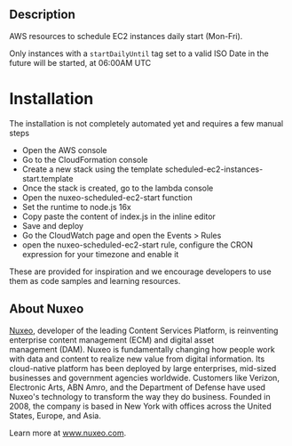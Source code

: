## Description

AWS resources to schedule EC2 instances daily start (Mon-Fri).

Only instances with a `startDailyUntil` tag set to a valid ISO Date in the future will be started, at 06:00AM UTC

# Installation
The installation is not completely automated yet and requires a few manual steps

- Open the AWS console
- Go to the CloudFormation console
- Create a new stack using the template scheduled-ec2-instances-start.template
- Once the stack is created, go to the lambda console
- Open the nuxeo-scheduled-ec2-start function
- Set the runtime to node.js 16x
- Copy paste the content of index.js in the inline editor
- Save and deploy
- Go the CloudWatch page and open the Events > Rules
- open the nuxeo-scheduled-ec2-start rule, configure the CRON expression for your timezone and enable it

These are provided for inspiration and we encourage developers to use them as code samples and learning resources.

## About Nuxeo
[Nuxeo](www.nuxeo.com), developer of the leading Content Services Platform, is reinventing enterprise content management (ECM) and digital asset management (DAM). Nuxeo is fundamentally changing how people work with data and content to realize new value from digital information. Its cloud-native platform has been deployed by large enterprises, mid-sized businesses and government agencies worldwide. Customers like Verizon, Electronic Arts, ABN Amro, and the Department of Defense have used Nuxeo's technology to transform the way they do business. Founded in 2008, the company is based in New York with offices across the United States, Europe, and Asia.

Learn more at www.nuxeo.com.
